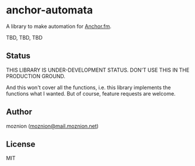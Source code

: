 # anchor-automata

A library to make automation for [Anchor.fm](https://anchor.fm).

TBD, TBD, TBD

## Status

THIS LIBRARY IS UNDER-DEVELOPMENT STATUS. DON'T USE THIS IN THE PRODUCTION GROUND.

And this won't cover all the functions, i.e. this library implements the functions what I wanted.
But of course, feature requests are welcome.

## Author

moznion (<moznion@mail.moznion.net>)

## License

MIT

